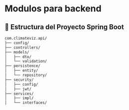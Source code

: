 # Modulos para backend

## 🧱 Estructura del Proyecto Spring Boot

```bash
com.climateviz.api/
├── config/
├── controllers/
├── models/
│   ├── dto/
│   └── validation/
├── persistence/
│   ├── entity/
│   └── repository/
├── security/
│   ├── config/
│   ├── jwt/
├── services/
│   ├── impl/
│   └── interfaces/
```
